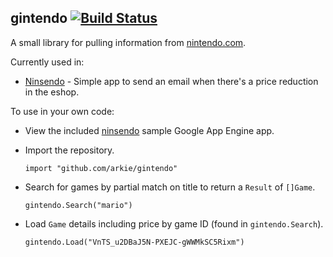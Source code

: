 gintendo [![Build Status](https://travis-ci.org/arkie/gintendo.svg?branch=master)](https://travis-ci.org/arkie/gintendo)
--------

A small library for pulling information from [nintendo.com](http://www.nintendo.com).

Currently used in:

- [Ninsendo](https://ninsend-o.appspot.com) - Simple app to send an email when
  there's a price reduction in the eshop.

To use in your own code:

- View the included [ninsendo](/ninsendo) sample Google App Engine app.
- Import the repository.

  ```import "github.com/arkie/gintendo"```

- Search for games by partial match on title to return a `Result` of `[]Game`.

  ```gintendo.Search("mario") ```

- Load `Game` details including price by game ID (found in `gintendo.Search`).

  ```gintendo.Load("VnTS_u2DBaJ5N-PXEJC-gWWMkSC5Rixm")```
